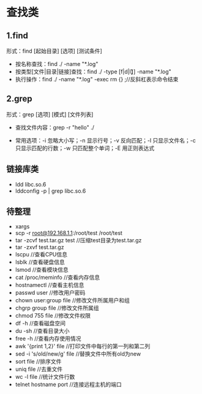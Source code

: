 # 查找类
## 1.find
形式：find [起始目录] [选项] [测试条件]
+ 按名称查找：find ./ -name "*.log"
+ 按类型[文件|目录|链接]查找：find ./ -type [f|d|l】] -name "*.log"
+ 执行操作：find ./ -name "*.log" -exec rm {} \;//反斜杠表示命令结束

## 2.grep
形式：grep [选项] [模式] [文件列表]
+ 查找文件内容：grep -r "hello" ./

+ 常用选项：-i 忽略大小写；-n 显示行号；-v 反向匹配；-l 只显示文件名；-c 只显示匹配的行数；-w 只匹配整个单词；-E 用正则表达式
## 链接库类
+ ldd libc.so.6
+ lddconfig -p | grep libc.so.6
## 待整理
+ xargs
+ scp -r root@192.168.1.1:/root/test /root/test 
+ tar -zcvf test.tar.gz test //压缩test目录为test.tar.gz
+ tar -zxvf test.tar.gz
+ lscpu //查看CPU信息
+ lsblk //查看硬盘信息
+ lsmod //查看模块信息
+ cat /proc/meminfo //查看内存信息
+ hostnamectl //查看主机信息
+ passwd user //修改用户密码
+ chown user:group file //修改文件所属用户和组
+ chgrp group file //修改文件所属组
+ chmod 755 file //修改文件权限
+ df -h //查看磁盘空间
+ du -sh //查看目录大小
+ free -h //查看内存使用情况
+ awk '{print $1,$2}' file //打印文件中每行的第一列和第二列
+ sed -i 's/old/new/g' file //替换文件中所有old为new
+ sort file //排序文件
+ uniq file //去重文件
+ wc -l file //统计文件行数
+ telnet hostname port //连接远程主机的端口